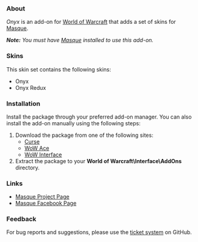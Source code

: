 ### About ###

_Onyx_ is an add-on for [World of Warcraft](https://worldofwarcraft.com "World of Warcraft Website") that adds a set of skins for [Masque][].

_**Note:** You *must* have [Masque][] installed to use this add-on._

### Skins ###

This skin set contains the following skins:

- Onyx
- Onyx Redux

### Installation ###

Install the package through your preferred add-on manager. You can also install the add-on manually using the following steps:

1. Download the package from one of the following sites:
    - [Curse](https://mods.curse.com/addons/wow/masque-onyx "Download @ Curse")
    - [WoW Ace](https://www.wowace.com/projects/masque-onyx "Download @ WoW Ace")
    - [WoW Interface](http://www.wowinterface.com/downloads/info8900 "Download @ WoW Interface")
2. Extract the package to your **World of Warcraft\Interface\AddOns** directory.

### Links ###

- [Masque Project Page][Masque]
- [Masque Facebook Page](https://www.facebook.com/masqueui "Masque @ Facebook")

### Feedback ###

For bug reports and suggestions, please use the [ticket system](https://github.com/stormfx/masque-onyx/issues) on GitHub.

[Masque]: https://www.wowace.com/projects/masque (Masque Project Page)
